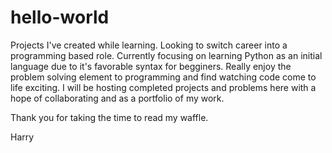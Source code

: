 # hello-world
Projects I've created while learning.
Looking to switch career into a programming based role. Currently focusing on learning Python as an initial language due to it's favorable syntax for begginers. Really enjoy the problem solving element to programming and find watching code come to life exciting. I will be hosting completed projects and problems here with a hope of collaborating and as a portfolio of my work.

Thank you for taking the time to read my waffle.

Harry
